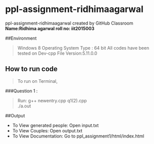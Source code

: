 # ppl-assignment-ridhimaagarwal
ppl-assignment-ridhimaagarwal created by GitHub Classroom 
**Name:Ridhima agarwal roll no: iit2015003**

##Environment
> Windows 8 Operating System Type : 64 bit
>All codes have been tested on Dev-cpp File Version:5.11.0.0


## How to run code

>To run on Terminal, 

###Question 1 : 
> Run:
g++ newentry.cpp q1(2).cpp  
./a.out


##Output

* To View generated people: Open input.txt
* To View Couples: Open output.txt
* To View Documentation: Go to ppl_assignment1/html/index.html

